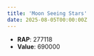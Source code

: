 ```yaml
---
title: 'Moon Seeing Stars'
date: 2025-08-05T00:00:00Z
---
```

- **RAP**: 277118
- **Value**: 690000
